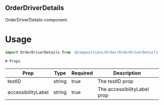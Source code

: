 ## OrderDriverDetails
OrderDriverDetails component.

# Usage
```js
import OrderDriverDetails from '@compositions/Order/OrderDriverDetails';

# Props
```
Prop                      | Type                  | Required                | Description
--------------------------|-----------------------|-------------------------|--------------------------
testID                    | string                | true                    | The testID prop
accessibilityLabel        | string                | true                    | The accessibilityLabel prop
